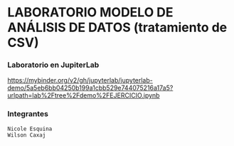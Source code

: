 # LABORATORIO MODELO DE ANÁLISIS DE DATOS (tratamiento de CSV)  
### Laboratorio en JupiterLab  
https://mybinder.org/v2/gh/jupyterlab/jupyterlab-demo/5a5eb6bb04250b199a1cbb529e744075216a17a5?urlpath=lab%2Ftree%2Fdemo%2FEJERCICIO.ipynb

### Integrantes  
```
Nicole Esquina  
Wilson Caxaj
```
